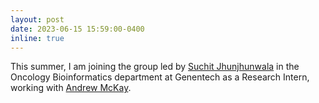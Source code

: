 ```yaml
---
layout: post
date: 2023-06-15 15:59:00-0400
inline: true
---
```


This summer, I am joining the group led by [Suchit Jhunjhunwala](https://www.linkedin.com/in/jsuchit/) in the Oncology Bioinformatics department at Genentech as a Research Intern, working with [Andrew McKay](https://www.linkedin.com/in/andrew-mckay-2a77114/).